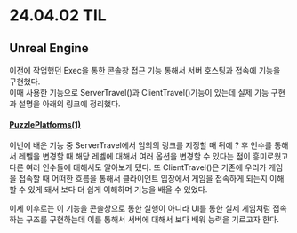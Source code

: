 # 24.04.02 TIL

## Unreal Engine

이전에 작업했던 Exec을 통한 콘솔창 접근 기능 통해서 서버 호스팅과 접속에 기능을 구현했다.<br>
이때 사용한 기능으로 ServerTravel()과 ClientTravel()기능이 있는데 실제 기능 구현과 설명을 아래의 링크에 정리했다.

#### [PuzzlePlatforms(1)](</Unreal%20Engine/실습/PuzzlePlatforms/PuzzlePlatforms(1).md>)

이번에 배운 기능 중 ServerTravel에서 임의의 링크를 지정할 때 뒤에 ? 후 인수를 통해서 레벨을 변경할 때 해당 레벨에 대해서 여러 옵션을 변경할 수 있다는 점이 흥미로웠고 다른 여러 인수들에 대해서도 알아보게 됐다. 또 ClientTravel()은 기존에 우리가 게임을 접속할 때 어떠한 흐름을 통해서 클라이언트 입장에서 게임을 접속하게 되는지 이해할 수 있게 돼서 보다 더 쉽게 이해하며 기능을 배울 수 있었다.

이제 이후로는 이 기능을 콘솔창으로 통한 실행이 아니라 UI를 통한 실제 게임처럼 접속하는 구조를 구현하는데 이를 통해서 서버에 대해서 보다 배워 능력을 기르고자 한다.
